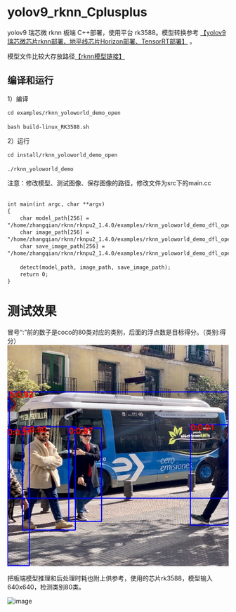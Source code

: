 # yolov9_rknn_Cplusplus

yolov9 瑞芯微 rknn 板端 C++部署，使用平台 rk3588。模型转换参考 [【yolov9 瑞芯微芯片rknn部署、地平线芯片Horizon部署、TensorRT部署】](https://blog.csdn.net/zhangqian_1/article/details/136321979)  。

模型文件比较大存放路径[【rknn模型链接】](https://github.com/cqu20160901/yolov9_rknn_Cplusplus/releases/tag/v1.0.0)

## 编译和运行

1）编译

```
cd examples/rknn_yoloworld_demo_open

bash build-linux_RK3588.sh

```

2）运行

```
cd install/rknn_yoloworld_demo_open

./rknn_yoloworld_demo

```

注意：修改模型、测试图像、保存图像的路径，修改文件为src下的main.cc

```

int main(int argc, char **argv)
{
    char model_path[256] = "/home/zhangqian/rknn/rknpu2_1.4.0/examples/rknn_yoloworld_demo_dfl_open/model/RK3588/yolo_world_v2.rknn";
    char image_path[256] = "/home/zhangqian/rknn/rknpu2_1.4.0/examples/rknn_yoloworld_demo_dfl_open/test.jpg";
    char save_image_path[256] = "/home/zhangqian/rknn/rknpu2_1.4.0/examples/rknn_yoloworld_demo_dfl_open/test_result.jpg";

    detect(model_path, image_path, save_image_path);
    return 0;
}
```


# 测试效果


冒号“:”前的数子是coco的80类对应的类别，后面的浮点数是目标得分。（类别:得分）
![image](https://github.com/cqu20160901/yoloworld-rknn-Cplusplus/blob/main/examples/rknn_2.0_yoloworld_demo/test_result.jpg)



把板端模型推理和后处理时耗也附上供参考，使用的芯片rk3588，模型输入640x640，检测类别80类。


![image](https://github.com/cqu20160901/yoloworld-rknn-Cplusplus/assets/22290931/cb36f43f-88e2-41ee-8a7b-c4718d52fb43)

